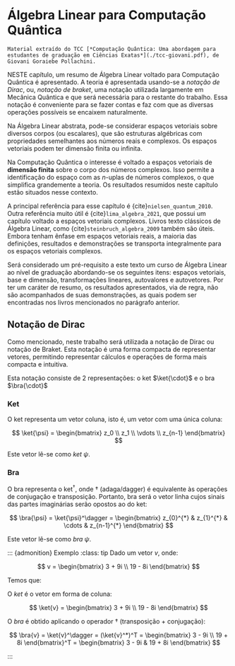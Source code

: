 # Álgebra Linear para Computação Quântica

```{note}
Material extraído do TCC [*Computação Quântica: Uma abordagem para estudantes de graduação em Ciências Exatas*](./tcc-giovani.pdf), de Giovani Goraiebe Pollachini.
```

NESTE capítulo, um resumo de Álgebra Linear voltado para Computação Quântica é apresentado. A teoria é apresentada usando-se a *notação de Dirac*, ou, *notação de braket*, uma notação utilizada largamente em Mecânica Quântica e que será necessária para o restante do trabalho. Essa notação é conveniente para se fazer contas e faz com que as diversas operações possíveis se encaixem naturalmente.

Na Álgebra Linear abstrata, pode-se considerar espaços vetoriais sobre diversos corpos (ou escalares), que são estruturas algébricas com propriedades semelhantes aos números reais e complexos. Os espaços vetoriais podem ter dimensão finita ou infinita.

Na Computação Quântica o interesse é voltado a espaços vetoriais de **dimensão finita** sobre o corpo dos números complexos. Isso permite a identificação do espaço com as $n$-uplas de números complexos, o que simplifica grandemente a teoria. Os resultados resumidos neste capítulo estão situados nesse contexto.

A principal referência para esse capítulo é {cite}`nielsen_quantum_2010`. Outra referência muito útil é {cite}`lima_algebra_2021`, que possui um capítulo voltado a espaços vetoriais complexos. Livros texto clássicos de Álgebra Linear, como {cite}`steinbruch_algebra_2009` também são úteis. Embora tenham ênfase em espaços vetoriais reais, a maioria das definições, resultados e demonstrações se transporta integralmente para os espaços vetoriais complexos.

Será considerado um pré-requisito a este texto um curso de Álgebra Linear ao nível de graduação abordando-se os seguintes itens: espaços vetoriais, base e dimensão, transformações lineares, autovalores e autovetores. Por ter um caráter de resumo, os resultados apresentados, via de regra, não são acompanhados de suas demonstrações, as quais podem ser encontradas nos livros mencionados no parágrafo anterior.

## Notação de Dirac

Como mencionado, neste trabalho será utilizada a notação de Dirac ou notação de Braket. Esta notação é uma forma compacta de representar vetores, permitindo representar cálculos e operações de forma mais compacta e intuitiva.

Esta notação consiste de 2 representações: o ket $\ket{\cdot}$ e o bra $\bra{\cdot}$

### Ket
O ket representa um vetor coluna, isto é, um vetor com uma única coluna:

$$
\ket{\psi} = \begin{bmatrix}  z_0 \\ z_1 \\ \vdots \\ z_{n-1} \end{bmatrix}
$$

Este vetor lê-se como *ket* $\psi$.

### Bra
O bra representa o ket$^\dagger$, onde $\dagger$ (adaga/dagger) é equivalente às operações de conjugação e transposição. Portanto, bra será o vetor linha cujos sinais das partes imaginárias serão opostos ao do ket:

$$
\bra{\psi} = \ket{\psi}^\dagger = \begin{bmatrix} z_{0}^{*} & z_{1}^{*} & \cdots & z_{n-1}^{*} \end{bmatrix}
$$

Este vetor lê-se como *bra* $\psi$.

::: {admonition} Exemplo
:class: tip
Dado um vetor $v$, onde:

$$
v = \begin{bmatrix} 3 + 9i \\ 19 - 8i \end{bmatrix}
$$

Temos que:

O *ket* é o vetor em forma de coluna:

$$
\ket{v} = \begin{bmatrix} 3 + 9i \\ 19 - 8i \end{bmatrix}
$$

O *bra* é obtido aplicando o operador $\dagger$ (transposição + conjugação):

$$
\bra{v} = \ket{v}^\dagger = (\ket{v}^*)^T = \begin{bmatrix} 3 - 9i \\ 19 + 8i \end{bmatrix}^T = \begin{bmatrix} 3 - 9i & 19 + 8i \end{bmatrix}
$$

:::

